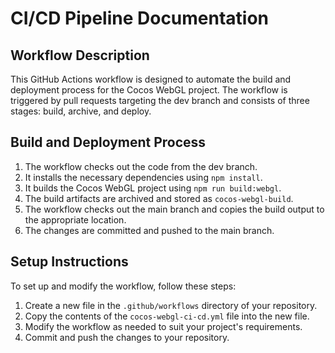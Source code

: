 # CI/CD Pipeline Documentation

## Workflow Description

This GitHub Actions workflow is designed to automate the build and deployment process for the Cocos WebGL project. The workflow is triggered by pull requests targeting the dev branch and consists of three stages: build, archive, and deploy.

## Build and Deployment Process

1. The workflow checks out the code from the dev branch.
2. It installs the necessary dependencies using `npm install`.
3. It builds the Cocos WebGL project using `npm run build:webgl`.
4. The build artifacts are archived and stored as `cocos-webgl-build`.
5. The workflow checks out the main branch and copies the build output to the appropriate location.
6. The changes are committed and pushed to the main branch.

## Setup Instructions

To set up and modify the workflow, follow these steps:

1. Create a new file in the `.github/workflows` directory of your repository.
2. Copy the contents of the `cocos-webgl-ci-cd.yml` file into the new file.
3. Modify the workflow as needed to suit your project's requirements.
4. Commit and push the changes to your repository.
